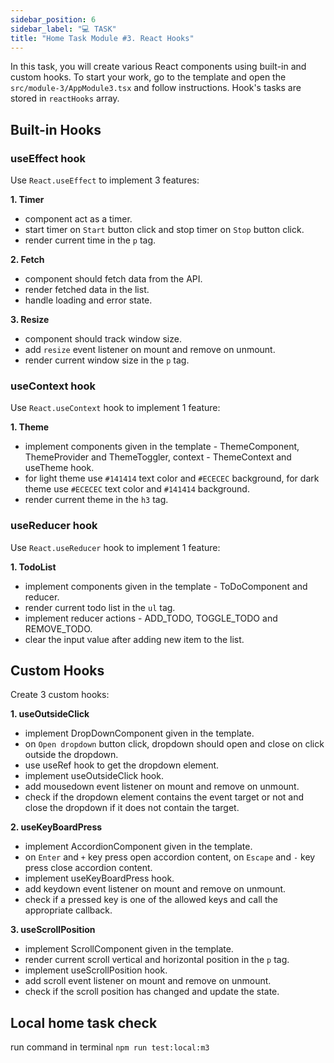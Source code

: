 ```yaml
---
sidebar_position: 6
sidebar_label: "💻 TASK"
title: "Home Task Module #3. React Hooks"
---
```


In this task, you will create various React components using built-in and custom hooks.
To start your work, go to the template and open the `src/module-3/AppModule3.tsx` and follow instructions.
Hook's tasks are stored in `reactHooks` array.

## Built-in Hooks

### useEffect hook

Use `React.useEffect` to implement 3 features:

**1. Timer**

- component act as a timer.
- start timer on `Start` button click and stop timer on `Stop` button click.
- render current time in the `p` tag.

**2. Fetch**

- component should fetch data from the API.
- render fetched data in the list.
- handle loading and error state.

**3. Resize**

- component should track window size.
- add `resize` event listener on mount and remove on unmount.
- render current window size in the `p` tag.

### useContext hook

Use `React.useContext` hook to implement 1 feature:

**1. Theme**

- implement components given in the template - ThemeComponent, ThemeProvider and ThemeToggler, context - ThemeContext and useTheme hook.
- for light theme use `#141414` text color and `#ECECEC` background, for dark theme use `#ECECEC` text color and `#141414` background.
- render current theme in the `h3` tag.

### useReducer hook

Use `React.useReducer` hook to implement 1 feature:

**1. TodoList**

- implement components given in the template - ToDoComponent and reducer.
- render current todo list in the `ul` tag.
- implement reducer actions - ADD_TODO, TOGGLE_TODO and REMOVE_TODO.
- clear the input value after adding new item to the list.

## Custom Hooks

Create 3 custom hooks:

**1. useOutsideClick**

- implement DropDownComponent given in the template.
- on `Open dropdown` button click, dropdown should open and close on click outside the dropdown.
- use useRef hook to get the dropdown element.
- implement useOutsideClick hook.
- add mousedown event listener on mount and remove on unmount.
- check if the dropdown element contains the event target or not and close the dropdown if it does not contain the target.

**2. useKeyBoardPress**

- implement AccordionComponent given in the template.
- on `Enter` and `+` key press open accordion content, on `Escape` and `-` key press close accordion content.
- implement useKeyBoardPress hook.
- add keydown event listener on mount and remove on unmount.
- check if a pressed key is one of the allowed keys and call the appropriate callback.

**3. useScrollPosition**

- implement ScrollComponent given in the template.
- render current scroll vertical and horizontal position in the `p` tag.
- implement useScrollPosition hook.
- add scroll event listener on mount and remove on unmount.
- check if the scroll position has changed and update the state.


## Local home task check

run command in terminal `npm run test:local:m3`
